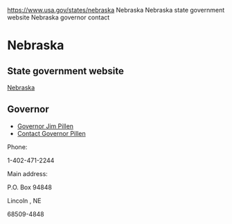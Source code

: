 

https://www.usa.gov/states/nebraska
Nebraska
Nebraska state government website
Nebraska governor contact

Nebraska
========

State government website
------------------------

[Nebraska](https://www.nebraska.gov/)

Governor
--------

* [Governor Jim Pillen](https://governor.nebraska.gov/)
* [Contact Governor Pillen](https://governor.nebraska.gov/contact-governor)

Phone:

1-402-471-2244

Main address:

P.O. Box 94848
  

Lincoln
,
NE

68509-4848
